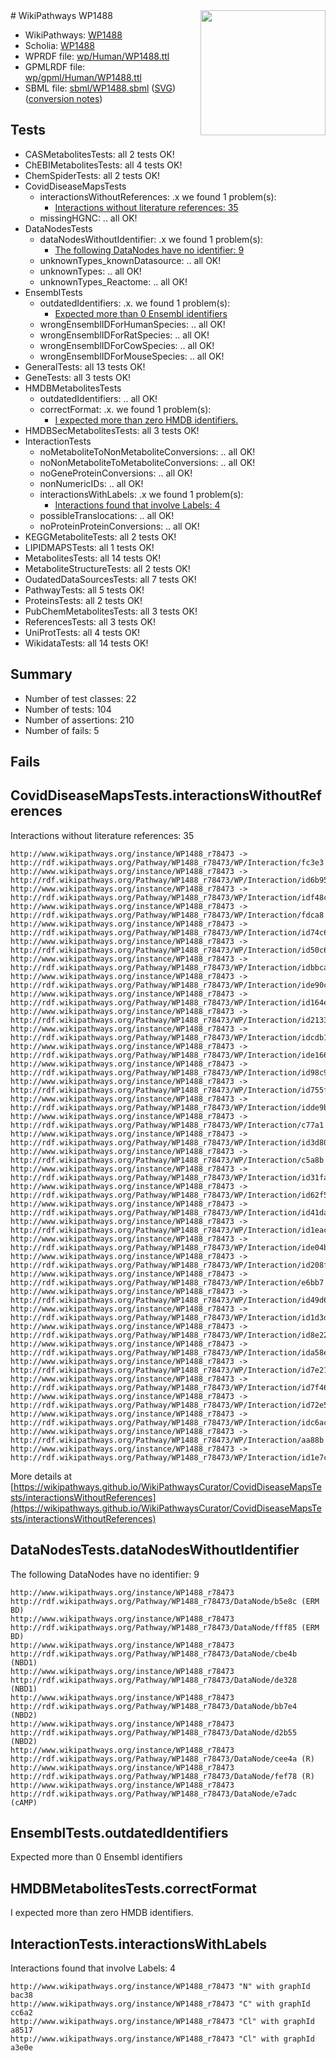<img style="float: right; width: 200px" src="../logo.png" />
# WikiPathways WP1488

* WikiPathways: [WP1488](https://identifiers.org/wikipathways:WP1488)
* Scholia: [WP1488](https://scholia.toolforge.org/wikipathways/WP1488)
* WPRDF file: [wp/Human/WP1488.ttl](../wp/Human/WP1488.ttl)
* GPMLRDF file: [wp/gpml/Human/WP1488.ttl](../wp/gpml/Human/WP1488.ttl)
* SBML file: [sbml/WP1488.sbml](../sbml/WP1488.sbml) ([SVG](../sbml/WP1488.svg)) ([conversion notes](../sbml/WP1488.txt))

## Tests
* CASMetabolitesTests: all 2 tests OK!
* ChEBIMetabolitesTests: all 4 tests OK!
* ChemSpiderTests: all 2 tests OK!
* CovidDiseaseMapsTests
    * interactionsWithoutReferences: .x we found 1 problem(s):
        * [Interactions without literature references: 35](#9701cd24)
    * missingHGNC: .. all OK!
* DataNodesTests
    * dataNodesWithoutIdentifier: .x we found 1 problem(s):
        * [The following DataNodes have no identifier: 9](#d2d32fa8)
    * unknownTypes_knownDatasource: .. all OK!
    * unknownTypes: .. all OK!
    * unknownTypes_Reactome: .. all OK!
* EnsemblTests
    * outdatedIdentifiers: .x. we found 1 problem(s):
        * [Expected more than 0 Ensembl identifiers](#f44398b7)
    * wrongEnsemblIDForHumanSpecies: .. all OK!
    * wrongEnsemblIDForRatSpecies: .. all OK!
    * wrongEnsemblIDForCowSpecies: .. all OK!
    * wrongEnsemblIDForMouseSpecies: .. all OK!
* GeneralTests: all 13 tests OK!
* GeneTests: all 3 tests OK!
* HMDBMetabolitesTests
    * outdatedIdentifiers: .. all OK!
    * correctFormat: .x. we found 1 problem(s):
        * [I expected more than zero HMDB identifiers.](#ad154c1e)
* HMDBSecMetabolitesTests: all 3 tests OK!
* InteractionTests
    * noMetaboliteToNonMetaboliteConversions: .. all OK!
    * noNonMetaboliteToMetaboliteConversions: .. all OK!
    * noGeneProteinConversions: .. all OK!
    * nonNumericIDs: .. all OK!
    * interactionsWithLabels: .x we found 1 problem(s):
        * [Interactions found that involve Labels: 4](#630d267b)
    * possibleTranslocations: .. all OK!
    * noProteinProteinConversions: .. all OK!
* KEGGMetaboliteTests: all 2 tests OK!
* LIPIDMAPSTests: all 1 tests OK!
* MetabolitesTests: all 14 tests OK!
* MetaboliteStructureTests: all 2 tests OK!
* OudatedDataSourcesTests: all 7 tests OK!
* PathwayTests: all 5 tests OK!
* ProteinsTests: all 2 tests OK!
* PubChemMetabolitesTests: all 3 tests OK!
* ReferencesTests: all 3 tests OK!
* UniProtTests: all 4 tests OK!
* WikidataTests: all 14 tests OK!


## Summary

* Number of test classes: 22
* Number of tests: 104
* Number of assertions: 210
* Number of fails: 5

## Fails

<a name="9701cd24" />

## CovidDiseaseMapsTests.interactionsWithoutReferences

Interactions without literature references: 35
```
http://www.wikipathways.org/instance/WP1488_r78473 -> http://rdf.wikipathways.org/Pathway/WP1488_r78473/WP/Interaction/fc3e3
http://www.wikipathways.org/instance/WP1488_r78473 -> http://rdf.wikipathways.org/Pathway/WP1488_r78473/WP/Interaction/id6b9570ac
http://www.wikipathways.org/instance/WP1488_r78473 -> http://rdf.wikipathways.org/Pathway/WP1488_r78473/WP/Interaction/idf48ccfe3
http://www.wikipathways.org/instance/WP1488_r78473 -> http://rdf.wikipathways.org/Pathway/WP1488_r78473/WP/Interaction/fdca8
http://www.wikipathways.org/instance/WP1488_r78473 -> http://rdf.wikipathways.org/Pathway/WP1488_r78473/WP/Interaction/id74c6e205
http://www.wikipathways.org/instance/WP1488_r78473 -> http://rdf.wikipathways.org/Pathway/WP1488_r78473/WP/Interaction/id50c6ec97
http://www.wikipathways.org/instance/WP1488_r78473 -> http://rdf.wikipathways.org/Pathway/WP1488_r78473/WP/Interaction/idbbca50d7
http://www.wikipathways.org/instance/WP1488_r78473 -> http://rdf.wikipathways.org/Pathway/WP1488_r78473/WP/Interaction/ide90c0262
http://www.wikipathways.org/instance/WP1488_r78473 -> http://rdf.wikipathways.org/Pathway/WP1488_r78473/WP/Interaction/id164e2bf9
http://www.wikipathways.org/instance/WP1488_r78473 -> http://rdf.wikipathways.org/Pathway/WP1488_r78473/WP/Interaction/id213382b0
http://www.wikipathways.org/instance/WP1488_r78473 -> http://rdf.wikipathways.org/Pathway/WP1488_r78473/WP/Interaction/idcdb1d5bd
http://www.wikipathways.org/instance/WP1488_r78473 -> http://rdf.wikipathways.org/Pathway/WP1488_r78473/WP/Interaction/ide1660910
http://www.wikipathways.org/instance/WP1488_r78473 -> http://rdf.wikipathways.org/Pathway/WP1488_r78473/WP/Interaction/id98c9f918
http://www.wikipathways.org/instance/WP1488_r78473 -> http://rdf.wikipathways.org/Pathway/WP1488_r78473/WP/Interaction/id755ff17c
http://www.wikipathways.org/instance/WP1488_r78473 -> http://rdf.wikipathways.org/Pathway/WP1488_r78473/WP/Interaction/idde9bf4b3
http://www.wikipathways.org/instance/WP1488_r78473 -> http://rdf.wikipathways.org/Pathway/WP1488_r78473/WP/Interaction/c77a1
http://www.wikipathways.org/instance/WP1488_r78473 -> http://rdf.wikipathways.org/Pathway/WP1488_r78473/WP/Interaction/id3d804493
http://www.wikipathways.org/instance/WP1488_r78473 -> http://rdf.wikipathways.org/Pathway/WP1488_r78473/WP/Interaction/c5a8b
http://www.wikipathways.org/instance/WP1488_r78473 -> http://rdf.wikipathways.org/Pathway/WP1488_r78473/WP/Interaction/id31fae457
http://www.wikipathways.org/instance/WP1488_r78473 -> http://rdf.wikipathways.org/Pathway/WP1488_r78473/WP/Interaction/id62f52d69
http://www.wikipathways.org/instance/WP1488_r78473 -> http://rdf.wikipathways.org/Pathway/WP1488_r78473/WP/Interaction/id41daea82
http://www.wikipathways.org/instance/WP1488_r78473 -> http://rdf.wikipathways.org/Pathway/WP1488_r78473/WP/Interaction/id1eacc7e8
http://www.wikipathways.org/instance/WP1488_r78473 -> http://rdf.wikipathways.org/Pathway/WP1488_r78473/WP/Interaction/ide04b4596
http://www.wikipathways.org/instance/WP1488_r78473 -> http://rdf.wikipathways.org/Pathway/WP1488_r78473/WP/Interaction/id208f3ec5
http://www.wikipathways.org/instance/WP1488_r78473 -> http://rdf.wikipathways.org/Pathway/WP1488_r78473/WP/Interaction/e6bb7
http://www.wikipathways.org/instance/WP1488_r78473 -> http://rdf.wikipathways.org/Pathway/WP1488_r78473/WP/Interaction/id49d66ab
http://www.wikipathways.org/instance/WP1488_r78473 -> http://rdf.wikipathways.org/Pathway/WP1488_r78473/WP/Interaction/id1d3dfd14
http://www.wikipathways.org/instance/WP1488_r78473 -> http://rdf.wikipathways.org/Pathway/WP1488_r78473/WP/Interaction/id8e22c49d
http://www.wikipathways.org/instance/WP1488_r78473 -> http://rdf.wikipathways.org/Pathway/WP1488_r78473/WP/Interaction/ida58e6cba
http://www.wikipathways.org/instance/WP1488_r78473 -> http://rdf.wikipathways.org/Pathway/WP1488_r78473/WP/Interaction/id7e2139a6
http://www.wikipathways.org/instance/WP1488_r78473 -> http://rdf.wikipathways.org/Pathway/WP1488_r78473/WP/Interaction/id7f465f8c
http://www.wikipathways.org/instance/WP1488_r78473 -> http://rdf.wikipathways.org/Pathway/WP1488_r78473/WP/Interaction/id72e51238
http://www.wikipathways.org/instance/WP1488_r78473 -> http://rdf.wikipathways.org/Pathway/WP1488_r78473/WP/Interaction/idc6ac6650
http://www.wikipathways.org/instance/WP1488_r78473 -> http://rdf.wikipathways.org/Pathway/WP1488_r78473/WP/Interaction/aa88b
http://www.wikipathways.org/instance/WP1488_r78473 -> http://rdf.wikipathways.org/Pathway/WP1488_r78473/WP/Interaction/id1e7cdded
```

More details at [https://wikipathways.github.io/WikiPathwaysCurator/CovidDiseaseMapsTests/interactionsWithoutReferences](https://wikipathways.github.io/WikiPathwaysCurator/CovidDiseaseMapsTests/interactionsWithoutReferences)

<a name="d2d32fa8" />

## DataNodesTests.dataNodesWithoutIdentifier

The following DataNodes have no identifier: 9
```
http://www.wikipathways.org/instance/WP1488_r78473 http://rdf.wikipathways.org/Pathway/WP1488_r78473/DataNode/b5e8c (ERM BD)
http://www.wikipathways.org/instance/WP1488_r78473 http://rdf.wikipathways.org/Pathway/WP1488_r78473/DataNode/fff85 (ERM BD)
http://www.wikipathways.org/instance/WP1488_r78473 http://rdf.wikipathways.org/Pathway/WP1488_r78473/DataNode/cbe4b (NBD1)
http://www.wikipathways.org/instance/WP1488_r78473 http://rdf.wikipathways.org/Pathway/WP1488_r78473/DataNode/de328 (NBD1)
http://www.wikipathways.org/instance/WP1488_r78473 http://rdf.wikipathways.org/Pathway/WP1488_r78473/DataNode/bb7e4 (NBD2)
http://www.wikipathways.org/instance/WP1488_r78473 http://rdf.wikipathways.org/Pathway/WP1488_r78473/DataNode/d2b55 (NBD2)
http://www.wikipathways.org/instance/WP1488_r78473 http://rdf.wikipathways.org/Pathway/WP1488_r78473/DataNode/cee4a (R)
http://www.wikipathways.org/instance/WP1488_r78473 http://rdf.wikipathways.org/Pathway/WP1488_r78473/DataNode/fef78 (R)
http://www.wikipathways.org/instance/WP1488_r78473 http://rdf.wikipathways.org/Pathway/WP1488_r78473/DataNode/e7adc (cAMP)
```

<a name="f44398b7" />

## EnsemblTests.outdatedIdentifiers

Expected more than 0 Ensembl identifiers
<a name="ad154c1e" />

## HMDBMetabolitesTests.correctFormat

I expected more than zero HMDB identifiers.
<a name="630d267b" />

## InteractionTests.interactionsWithLabels

Interactions found that involve Labels: 4
```
http://www.wikipathways.org/instance/WP1488_r78473 "N" with graphId bac38
http://www.wikipathways.org/instance/WP1488_r78473 "C" with graphId cc6a2
http://www.wikipathways.org/instance/WP1488_r78473 "Cl" with graphId a8517
http://www.wikipathways.org/instance/WP1488_r78473 "Cl" with graphId a3e0e
```


